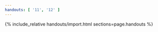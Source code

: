 ```yaml
---
handouts: [ '11', '12' ]
---
```


{% include_relative handouts/import.html sections=page.handouts %}
